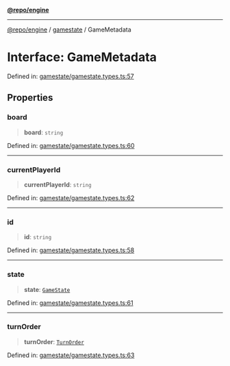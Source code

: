 [**@repo/engine**](../../README.md)

***

[@repo/engine](../../modules.md) / [gamestate](../README.md) / GameMetadata

# Interface: GameMetadata

Defined in: [gamestate/gamestate.types.ts:57](https://github.com/alexqguo/drinking-board-game-v3/blob/7f2d27c7cff47bd1f99b310eade07186901fdb07/packages/engine/src/gamestate/gamestate.types.ts#L57)

## Properties

### board

> **board**: `string`

Defined in: [gamestate/gamestate.types.ts:60](https://github.com/alexqguo/drinking-board-game-v3/blob/7f2d27c7cff47bd1f99b310eade07186901fdb07/packages/engine/src/gamestate/gamestate.types.ts#L60)

***

### currentPlayerId

> **currentPlayerId**: `string`

Defined in: [gamestate/gamestate.types.ts:62](https://github.com/alexqguo/drinking-board-game-v3/blob/7f2d27c7cff47bd1f99b310eade07186901fdb07/packages/engine/src/gamestate/gamestate.types.ts#L62)

***

### id

> **id**: `string`

Defined in: [gamestate/gamestate.types.ts:58](https://github.com/alexqguo/drinking-board-game-v3/blob/7f2d27c7cff47bd1f99b310eade07186901fdb07/packages/engine/src/gamestate/gamestate.types.ts#L58)

***

### state

> **state**: [`GameState`](../enumerations/GameState.md)

Defined in: [gamestate/gamestate.types.ts:61](https://github.com/alexqguo/drinking-board-game-v3/blob/7f2d27c7cff47bd1f99b310eade07186901fdb07/packages/engine/src/gamestate/gamestate.types.ts#L61)

***

### turnOrder

> **turnOrder**: [`TurnOrder`](../enumerations/TurnOrder.md)

Defined in: [gamestate/gamestate.types.ts:63](https://github.com/alexqguo/drinking-board-game-v3/blob/7f2d27c7cff47bd1f99b310eade07186901fdb07/packages/engine/src/gamestate/gamestate.types.ts#L63)
